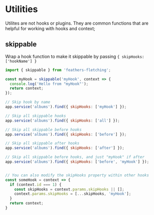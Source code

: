 # Utilities

Utilites are not hooks or plugins. They are common functions that are helpful for working with hooks and context;

## skippable

Wrap a hook function to make it skippable by passing `{ skipHooks: ['hookName'] }`

```js
import { skippable } from 'feathers-fletching';

const myHook = skippable('myHook', context => {
  console.log('Hello from "myHook"');
  return context;
});

// Skip hook by name
app.service('albums').find({ skipHooks: ['myHook'] });

// Skip all skippable hooks
app.service('albums').find({ skipHooks: ['all'] });

// Skip all skippable before hooks
app.service('albums').find({ skipHooks: ['before'] });

// Skip all skippable after hooks
app.service('albums').find({ skipHooks: ['after'] });

// Skip all skippable before hooks, and just "myHook" if after
app.service('albums').find({ skipHooks: ['before', 'myHook'] });


// You can also modify the skipHooks property within other hooks
const someHook = context => {
  if (context.id === 1) {
    const skipHooks = context.params.skipHooks || [];
    context.params.skipHooks = [...skipHooks, 'myHook'];
  }
  return context;
}
```